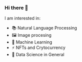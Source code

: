 ### Hi there 👋


I am interested in:

- 📚 Natural Language Processing
- 🖼️ Image procesing
- 🤖 Machine Learning
- ⚡ NFTs and Crytocurrency
- 🤔 Data Science in General
